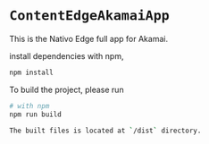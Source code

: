 # `ContentEdgeAkamaiApp`

This is the Nativo Edge full app for Akamai.

install dependencies with npm,

```bash
npm install
```

To build the project, please run

```bash
# with npm
npm run build

The built files is located at `/dist` directory.
